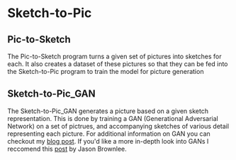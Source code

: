 # Sketch-to-Pic

## Pic-to-Sketch
The Pic-to-Sketch program turns a given set of pictures into sketches for each. It also creates a dataset of these pictures so that they can be fed into the Sketch-to-Pic program to train the model for picture generation

## Sketch-to-Pic_GAN
The Sketch-to-Pic_GAN generates a picture based on a given sketch representation. This is done by training a GAN (Generational Adversarial Network) on a set of pictrues, and accompanying sketches of various detail representing each picture. For additional information on GAN you can checkout my [blog post](https://ngeiger4.wixsite.com/ai-in-policing/post/to-ban-or-not-to-ban-the-gan). If you'd like a more in-depth look into GANs I reccomend this [post](https://machinelearningmastery.com/what-are-generative-adversarial-networks-gans/) by Jason Brownlee.
